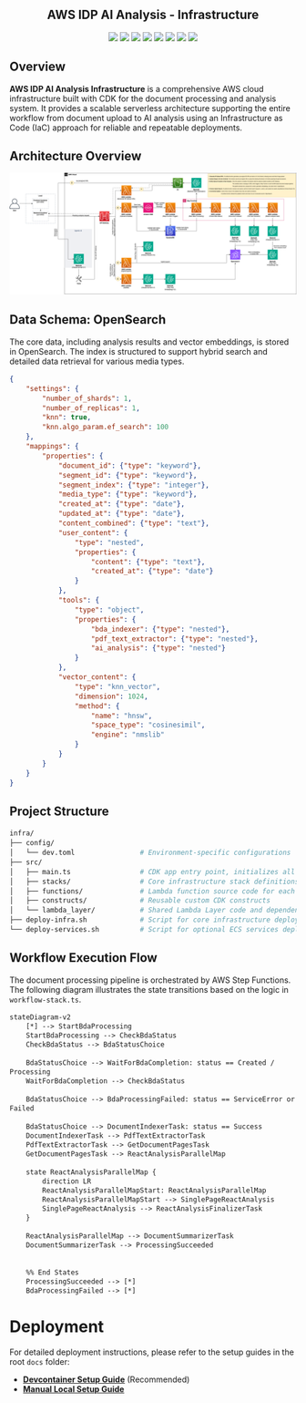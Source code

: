 <h2 align="center">
 AWS IDP AI Analysis - Infrastructure
</h2>
<div align="center">
  <img src="https://img.shields.io/badge/AWS-Cloud-FF9900?logo=amazon-aws&logoColor=white"/>
  <img src="https://img.shields.io/badge/TypeScript-5.x-3178C6?logo=typescript&logoColor=white"/>
  <img src="https://img.shields.io/badge/Bedrock-Generative_AI-FF9900?logo=amazonaws&logoColor=white"/>
  <img src="https://img.shields.io/badge/S3-Storage-FF9900?logo=amazons3&logoColor=white"/>
  <img src="https://img.shields.io/badge/Lambda-Serverless-FF9900?logo=awslambda&logoColor=white"/>
  <img src="https://img.shields.io/badge/DynamoDB-NoSQL_DB-FF9900?logo=amazondynamodb&logoColor=white"/>
  <img src="https://img.shields.io/badge/OpenSearch-Vector_Search-005EB8?logo=opensearch&logoColor=white"/>
  <img src="https://img.shields.io/badge/Step_Functions-Workflow_Orchestration-FF9900?logo=awsstepfunctions&logoColor=white"/>
</div>


## Overview

**AWS IDP AI Analysis Infrastructure** is a comprehensive AWS cloud infrastructure built with CDK for the document processing and analysis system. It provides a scalable serverless architecture supporting the entire workflow from document upload to AI analysis using an Infrastructure as Code (IaC) approach for reliable and repeatable deployments.

## Architecture Overview

<div align="center">
  <img src="../../docs/assets/architecture.png" alt=" AWS IDP AI Analysis Architecture" width="900"/>
</div>

## Data Schema: OpenSearch

The core data, including analysis results and vector embeddings, is stored in OpenSearch. The index is structured to support hybrid search and detailed data retrieval for various media types.

```json
{
    "settings": {
        "number_of_shards": 1,
        "number_of_replicas": 1,
        "knn": true,
        "knn.algo_param.ef_search": 100
    },
    "mappings": {
        "properties": {
            "document_id": {"type": "keyword"},
            "segment_id": {"type": "keyword"},
            "segment_index": {"type": "integer"},
            "media_type": {"type": "keyword"},
            "created_at": {"type": "date"},
            "updated_at": {"type": "date"},
            "content_combined": {"type": "text"},
            "user_content": {
                "type": "nested",
                "properties": {
                    "content": {"type": "text"},
                    "created_at": {"type": "date"}
                }
            },
            "tools": {
                "type": "object",
                "properties": {
                    "bda_indexer": {"type": "nested"},
                    "pdf_text_extractor": {"type": "nested"},
                    "ai_analysis": {"type": "nested"}
                }
            },
            "vector_content": {
                "type": "knn_vector",
                "dimension": 1024,
                "method": {
                    "name": "hnsw",
                    "space_type": "cosinesimil",
                    "engine": "nmslib"
                }
            }
        }
    }
}
```

## Project Structure

```bash
infra/
├── config/
│   └── dev.toml                # Environment-specific configurations
├── src/
│   ├── main.ts                 # CDK app entry point, initializes all stacks
│   ├── stacks/                 # Core infrastructure stack definitions
│   ├── functions/              # Lambda function source code for each stack
│   ├── constructs/             # Reusable custom CDK constructs
│   └── lambda_layer/           # Shared Lambda Layer code and dependencies
├── deploy-infra.sh             # Script for core infrastructure deployment
└── deploy-services.sh          # Script for optional ECS services deployment
```

## Workflow Execution Flow

The document processing pipeline is orchestrated by AWS Step Functions. The following diagram illustrates the state transitions based on the logic in `workflow-stack.ts`.

```mermaid
stateDiagram-v2
    [*] --> StartBdaProcessing
    StartBdaProcessing --> CheckBdaStatus
    CheckBdaStatus --> BdaStatusChoice

    BdaStatusChoice --> WaitForBdaCompletion: status == Created / Processing
    WaitForBdaCompletion --> CheckBdaStatus

    BdaStatusChoice --> BdaProcessingFailed: status == ServiceError or Failed

    BdaStatusChoice --> DocumentIndexerTask: status == Success
    DocumentIndexerTask --> PdfTextExtractorTask
    PdfTextExtractorTask --> GetDocumentPagesTask
    GetDocumentPagesTask --> ReactAnalysisParallelMap

    state ReactAnalysisParallelMap {
        direction LR
        ReactAnalysisParallelMapStart: ReactAnalysisParallelMap
        ReactAnalysisParallelMapStart --> SinglePageReactAnalysis
        SinglePageReactAnalysis --> ReactAnalysisFinalizerTask
    }

    ReactAnalysisParallelMap --> DocumentSummarizerTask
    DocumentSummarizerTask --> ProcessingSucceeded


    %% End States
    ProcessingSucceeded --> [*]
    BdaProcessingFailed --> [*]

```

# Deployment

For detailed deployment instructions, please refer to the setup guides in the root `docs` folder:
- [**Devcontainer Setup Guide**](../../docs/devcontainer_setup.md) (Recommended)
- [**Manual Local Setup Guide**](../../docs/manual_setup.md)